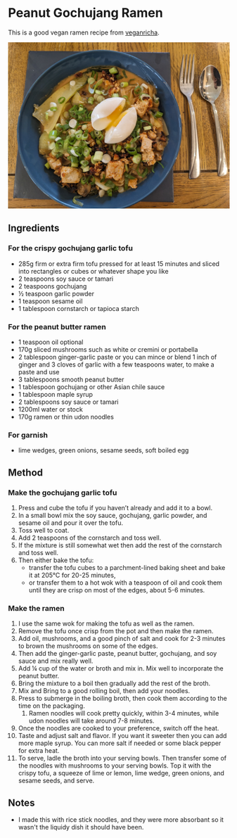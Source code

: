 # Peanut Gochujang Ramen # 

This is a good vegan ramen recipe from [veganricha](https://www.veganricha.com/spicy-peanut-butter-ramen/#recipe).

![Peanut Gochujang Ramen](/public/images/Peanut-Gochujang-Ramen.jpg)

## Ingredients ## 

### For the crispy gochujang garlic tofu

- 285g firm or extra firm tofu pressed for at least 15 minutes and sliced into rectangles or cubes or whatever shape you like
- 2 teaspoons soy sauce or tamari
- 2 teaspoons gochujang
- ½ teaspoon garlic powder
- 1 teaspoon sesame oil
- 1 tablespoon cornstarch or tapioca starch

### For the peanut butter ramen

- 1 teaspoon oil optional
- 170g sliced mushrooms such as white or cremini or portabella
- 2 tablespoon ginger-garlic paste or you can mince or blend 1 inch of ginger and 3 cloves of garlic with a few teaspoons water, to make a paste and use
- 3 tablespoons smooth peanut butter
- 1 tablespoon gochujang or other Asian chile sauce
- 1 tablespoon maple syrup
- 2 tablespoons soy sauce or tamari
- 1200ml water or stock
- 170g ramen or thin udon noodles

### For garnish

- lime wedges, green onions, sesame seeds, soft boiled egg

## Method ## 

### Make the gochujang garlic tofu

1. Press and cube the tofu if you haven’t already and add it to a bowl.
1. In a small bowl mix the soy sauce, gochujang, garlic powder, and sesame oil and pour it over the tofu.
1. Toss well to coat.
1. Add 2 teaspoons of the cornstarch and toss well.
1. If the mixture is still somewhat wet then add the rest of the cornstarch and toss well.
1. Then either bake the tofu:
    - transfer the tofu cubes to a parchment-lined baking sheet and bake it at 205°C for 20-25 minutes,
    - or transfer them to a hot wok with a teaspoon of oil and cook them until they are crisp on most of the edges, about 5-6 minutes.

### Make the ramen

1. I use the same wok for making the tofu as well as the ramen.
1. Remove the tofu once crisp from the pot and then make the ramen.
1. Add oil, mushrooms, and a good pinch of salt and cook for 2-3 minutes to brown the mushrooms on some of the edges.
1. Then add the ginger-garlic paste, peanut butter, gochujang, and soy sauce and mix really well.
1. Add ¼ cup of the water or broth and mix in. Mix well to incorporate the peanut butter.
1. Bring the mixture to a boil then gradually add the rest of the broth.
1. Mix and Bring to a good rolling boil, then add your noodles.
1. Press to submerge in the boiling broth, then cook them according to the time on the packaging.
    1. Ramen noodles will cook pretty quickly, within 3-4 minutes, while udon noodles will take around 7-8 minutes.
1. Once the noodles are cooked to your preference, switch off the heat.
1. Taste and adjust salt and flavor. If you want it sweeter then you can add more maple syrup. You can more salt if needed or some black pepper for extra heat.
1. To serve, ladle the broth into your serving bowls. Then transfer some of the noodles with mushrooms to your serving bowls. Top it with the crispy tofu, a squeeze of lime or lemon, lime wedge, green onions, and sesame seeds, and serve.

## Notes

- I made this with rice stick noodles, and they were more absorbant so it wasn't the liquidy dish it should have been.
